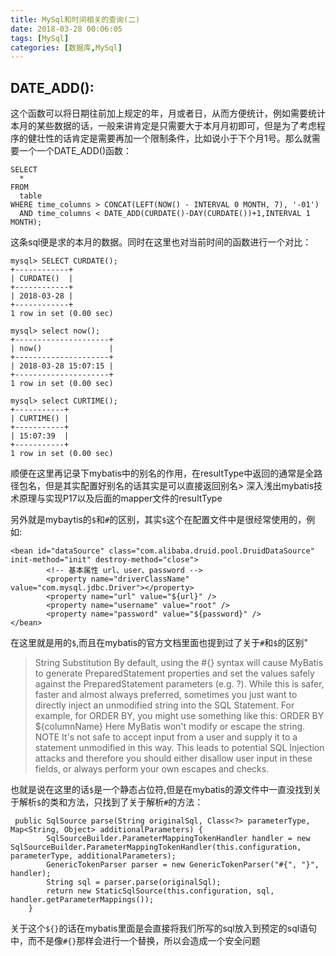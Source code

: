 ```yaml
---
title: MySql和时间相关的查询(二)
date: 2018-03-28 00:06:05
tags: [MySql]
categories: [数据库,MySql]
---
```


## DATE_ADD():
这个函数可以将日期往前加上规定的年，月或者日，从而方便统计，例如需要统计本月的某些数据的话，一般来讲肯定是只需要大于本月月初即可，但是为了考虑程序的健壮性的话肯定是需要再加一个限制条件，比如说小于下个月1号。那么就需要一个一个DATE_ADD()函数：
```
SELECT
  *
FROM
  table
WHERE time_columns > CONCAT(LEFT(NOW() - INTERVAL 0 MONTH, 7), '-01')
  AND time_columns < DATE_ADD(CURDATE()-DAY(CURDATE())+1,INTERVAL 1 MONTH);
```
这条sql便是求的本月的数据。同时在这里也对当前时间的函数进行一个对比：
```
mysql> SELECT CURDATE();
+------------+
| CURDATE()  |
+------------+
| 2018-03-28 |
+------------+
1 row in set (0.00 sec)

mysql> select now();
+---------------------+
| now()               |
+---------------------+
| 2018-03-28 15:07:15 |
+---------------------+
1 row in set (0.00 sec)

mysql> select CURTIME();
+-----------+
| CURTIME() |
+-----------+
| 15:07:39  |
+-----------+
1 row in set (0.00 sec)

```

顺便在这里再记录下mybatis中的别名的作用，在resultType中返回的通常是全路径包名，但是其实配置好别名的话其实是可以直接返回别名> 深入浅出mybatis技术原理与实现P17以及后面的mapper文件的resultType

另外就是mybaytis的`$`和`#`的区别，其实`$`这个在配置文件中是很经常使用的，例如:
```
<bean id="dataSource" class="com.alibaba.druid.pool.DruidDataSource" init-method="init" destroy-method="close">
        <!-- 基本属性 url、user、password -->
        <property name="driverClassName" value="com.mysql.jdbc.Driver"></property>
        <property name="url" value="${url}" />
        <property name="username" value="root" />
        <property name="password" value="${password}" />
</bean>
```
在这里就是用的`$`,而且在mybatis的官方文档里面也提到过了关于`#`和`$`的区别"

> String Substitution
  By default, using the #{} syntax will cause MyBatis to generate PreparedStatement properties and set the values safely against the PreparedStatement parameters (e.g. ?). While this is safer, faster and almost always preferred, sometimes you just want to directly inject an unmodified string into the SQL Statement. For example, for ORDER BY, you might use something like this:
  ORDER BY ${columnName}
  Here MyBatis won't modify or escape the string.
  NOTE It's not safe to accept input from a user and supply it to a statement unmodified in this way. This leads to potential SQL Injection attacks and therefore you should either disallow user input in these fields, or always perform your own escapes and checks.



也就是说在这里的话`$`是一个静态占位符,但是在mybatis的源文件中一直没找到关于解析`$`的类和方法，只找到了关于解析`#`的方法：
```
 public SqlSource parse(String originalSql, Class<?> parameterType, Map<String, Object> additionalParameters) {
        SqlSourceBuilder.ParameterMappingTokenHandler handler = new SqlSourceBuilder.ParameterMappingTokenHandler(this.configuration, parameterType, additionalParameters);
        GenericTokenParser parser = new GenericTokenParser("#{", "}", handler);
        String sql = parser.parse(originalSql);
        return new StaticSqlSource(this.configuration, sql, handler.getParameterMappings());
    }
```
关于这个`${}`的话在mybatis里面是会直接将我们所写的sql放入到预定的sql语句中，而不是像`#{}`那样会进行一个替换，所以会造成一个安全问题

